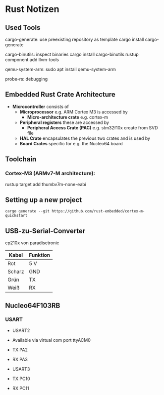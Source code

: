 # Rust Notizen

## Used Tools

cargo-generate: use preexisting repository as template
cargo install cargo-generate

cargo-binutils: inspect binaries
cargo install cargo-binutils
rustup component add llvm-tools

qemu-system-arm: sudo apt install qemu-system-arm

probe-rs: debugging

## Embedded Rust Crate Architecture

* **Microcontroller** consists of
  * **Microprocessor** e.g. ARM Cortex M3 is accessed by
    * **Micro-architecture crate** e.g. cortex-m
  * **Peripheral registers** these are accessed by
    * **Peripheral Access Crate (PAC)** e.g. stm32f10x create from SVD file
  * **HAL Crate**  encapsulates the previous two crates and is used by
  * **Board Crates** specific for e.g. the Nucleo64 board

## Toolchain

### Cortex-M3 (ARMv7-M architecture):

rustup target add thumbv7m-none-eabi

## Setting up a new project

```
cargo generate --git https://github.com/rust-embedded/cortex-m-quickstart
```

## USB-zu-Serial-Converter

cp210x von paradisetronic

| Kabel  | Funktion |
| ------ | -------- |
| Rot    | 5 V      |
| Scharz | GND      |
| Grün   | TX       |
| Weiß   | RX       |

## Nucleo64F103RB

### USART

* USART2
* Available via virtual com port ttyACM0
* TX PA2
* RX PA3

* USART3
* TX PC10
* RX PC11